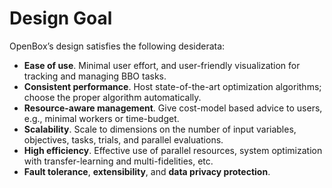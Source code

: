 # Design Goal

OpenBox’s design satisfies the following desiderata:
+ **Ease of use**. Minimal user effort, and user-friendly visualization
for tracking and managing BBO tasks.
+ **Consistent performance**. Host state-of-the-art optimization
algorithms; choose the proper algorithm automatically.
+ **Resource-aware management**. Give cost-model based advice
to users, e.g., minimal workers or time-budget.
+ **Scalability**. Scale to dimensions on the number of input variables,
objectives, tasks, trials, and parallel evaluations.
+ **High efficiency**. Effective use of parallel resources, system
optimization with transfer-learning and multi-fidelities, etc.
+ **Fault tolerance**, **extensibility**, and **data privacy protection**.
